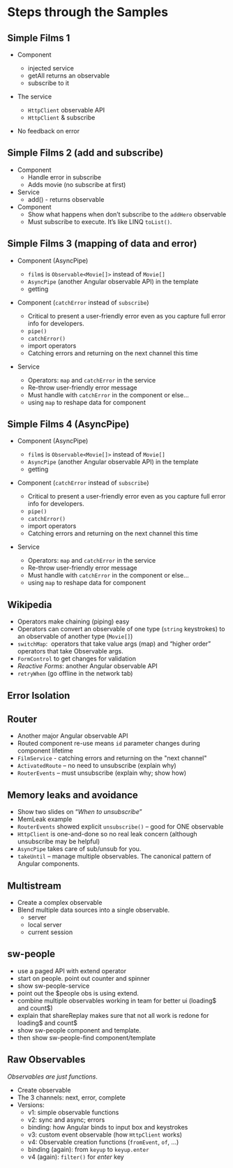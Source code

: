 # Steps through the Samples

## Simple Films 1
- Component
  - injected service
  - getAll returns an observable
  - subscribe to it

- The service
  - `HttpClient` observable API
  - `HttpClient` & subscribe
- No feedback on error

## Simple Films 2 (add and subscribe)
- Component
  - Handle error in subscribe
  - Adds movie (no subscribe at first)
- Service
  - add() - returns observable
- Component
  - Show what happens when don’t subscribe to the `addHero` observable
  - Must subscribe to execute. It’s like LINQ `toList()`.

## Simple Films 3 (mapping of data and error)
- Component (AsyncPipe)
  - `film$` is `Observable<Movie[]>` instead of `Movie[]`
  - `AsyncPipe` (another Angular observable API) in the template
  -  getting

- Component (`catchError` instead of `subscribe`)
  - Critical to present a user-friendly error even as you capture full error info for developers.
  - `pipe()`
  - `catchError()`
  - import operators
  - Catching errors and returning on the next channel this time

- Service
  - Operators: `map` and `catchError` in the service
  - Re-throw user-friendly error message
  - Must handle with `catchError` in the component or else...
  - using `map` to reshape data for component

 ## Simple Films 4 (AsyncPipe)
- Component (AsyncPipe)
  - `film$` is `Observable<Movie[]>` instead of `Movie[]`
  - `AsyncPipe` (another Angular observable API) in the template
  -  getting

- Component (`catchError` instead of `subscribe`)
  - Critical to present a user-friendly error even as you capture full error info for developers.
  - `pipe()`
  - `catchError()`
  - import operators
  - Catching errors and returning on the next channel this time

- Service
  - Operators: `map` and `catchError` in the service
  - Re-throw user-friendly error message
  - Must handle with `catchError` in the component or else...
  - using `map` to reshape data for component
   

## Wikipedia
- Operators make chaining (piping) easy
- Operators can convert an observable of one type (`string` keystrokes) to an observable of another type (`Movie[]`)
- `switchMap`:  operators that take value args (map) and “higher order” operators that take Observable args.
- `FormControl` to get changes for validation
- _Reactive Forms_: another Angular observable API
- `retryWhen` (go offline in the network tab)

## Error Isolation

## Router
- Another major Angular observable API
- Routed component re-use means `id` parameter changes during component lifetime
- `FilmService` - catching errors and returning on the "next channel"
- `ActivatedRoute` – no need to unsubscribe (explain why)
- `RouterEvents` – must unsubscribe (explain why; show how)

## Memory leaks and avoidance
- Show two slides on “_When to unsubscribe_”
- MemLeak example
- `RouterEvents` showed explicit `unsubscribe()` – good for ONE observable
- `HttpClient` is one-and-done so no real leak concern (although unsubscribe may be helpful)
- `AsyncPipe` takes care of sub/unsub for you.
- `takeUntil` – manage multiple observables. The canonical pattern of Angular components.

## Multistream
- Create a complex observable
- Blend multiple data sources into a single observable.
  - server
  - local server
  - current session

## sw-people
- use a paged API with extend operator
- start on people. point out counter and spinner
- show sw-people-service
- point out the $people obs is using extend.
- combine multiple observables working in team for better ui (loading$ and count$)
- explain that shareReplay makes sure that not all work is redone for loading$ and count$
- show sw-people component and template.
- then show sw-people-find component/template


## Raw Observables

_Observables are just functions_.

- Create observable 
- The 3 channels: next, error, complete
- Versions:
  - v1: simple observable functions
  - v2: sync and async; errors
  - binding: how Angular binds to input box and keystrokes
  - v3: custom event observable (how `HttpClient` works)
  - v4: Observable creation functions (`fromEvent`, `of`, ...)
  - binding (again): from `keyup` to `keyup.enter`
  - v4 (again): `filter()` for _enter_ key

